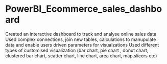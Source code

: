 # PowerBI_Ecommerce_sales_dashboard
Created an interactive dashboard to track and analyse online sales data
Used complex connections, join new tables, calculations to manupulate data and enable users driven parameters for visualzations
Used different types of customised visualization (bar chart, pie chart , donut chart, clustered bar chart, scatter chart, line chart, area chart, map,slicers etc)
